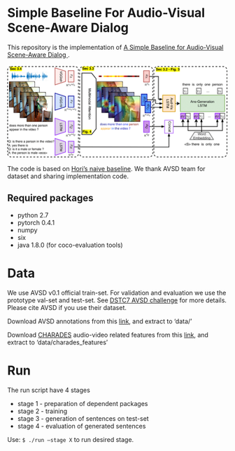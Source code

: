#  Simple Baseline For Audio-Visual Scene-Aware Dialog

This repository is the implementation of [A Simple Baseline for Audio-Visual Scene-Aware Dialog
](https://arxiv.org/abs/1904.05876v1). 

<img src="img/overview_new-1.png">

The code is based on [Hori’s naive baseline](https://github.com/dialogtekgeek/AudioVisualSceneAwareDialog). We thank AVSD team for dataset and sharing implementation code.

## Required packages

- python 2.7
- pytorch 0.4.1
- numpy
- six
- java 1.8.0   (for coco-evaluation tools)

# Data

We use AVSD v0.1 official train-set. For validation and evaluation we use the prototype val-set and test-set. See [DSTC7 AVSD challenge](https://github.com/hudaAlamri/DSTC7-Audio-Visual-Scene-Aware-Dialog-AVSD-Challenge)  for more details. Please cite AVSD if you use their dataset.

Download AVSD annotations from this [link](https://technionmail-my.sharepoint.com/:u:/r/personal/idansc_campus_technion_ac_il/Documents/Deep/AudioVisualSceneAwareDialog/data/data_dl/annotations.tar?csf=1&e=kfZfl5), and extract to ‘data/’


Download [CHARADES](https://allenai.org/plato/charades/) audio-video related features from this [link](https://technionmail-my.sharepoint.com/:u:/g/personal/idansc_campus_technion_ac_il/EfvLzuCm6XpKmTzgpHTWlzIBsyd5qX7FbOwgkLp0_GzFag?e=8BF2LC), and extract to ‘data/charades_features’

# Run

The run script have 4 stages

- stage 1 - preparation of dependent packages
- stage 2 - training
- stage 3 - generation of sentences on test-set
- stage 4 - evaluation of generated sentences


Use: ```$ ./run —stage X``` to run desired stage.
